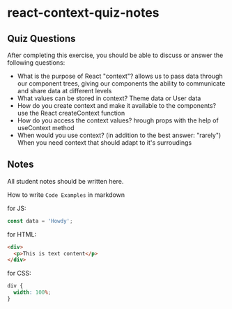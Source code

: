 # react-context-quiz-notes

## Quiz Questions

After completing this exercise, you should be able to discuss or answer the following questions:

- What is the purpose of React "context"?
  allows us to pass data through our component trees, giving our components the ability to communicate and share data at different levels
- What values can be stored in context?
  Theme data or User data
- How do you create context and make it available to the components?
  use the React createContext function
- How do you access the context values?
  hrough props with the help of useContext method
- When would you use context? (in addition to the best answer: "rarely")
  When you need context that should adapt to it's surroudings

## Notes

All student notes should be written here.

How to write `Code Examples` in markdown

for JS:

```javascript
const data = 'Howdy';
```

for HTML:

```html
<div>
  <p>This is text content</p>
</div>
```

for CSS:

```css
div {
  width: 100%;
}
```
